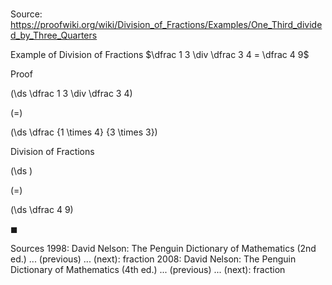 # 

Source: https://proofwiki.org/wiki/Division_of_Fractions/Examples/One_Third_divided_by_Three_Quarters

Example of Division of Fractions
$\dfrac 1 3 \div \dfrac 3 4 = \dfrac 4 9$


Proof













\(\ds \dfrac 1 3 \div \dfrac 3 4\)

\(=\)







\(\ds \dfrac {1 \times 4} {3 \times 3}\)





Division of Fractions














\(\ds \)

\(=\)







\(\ds \dfrac 4 9\)









$\blacksquare$


Sources
1998: David Nelson: The Penguin Dictionary of Mathematics (2nd ed.) ... (previous) ... (next): fraction
2008: David Nelson: The Penguin Dictionary of Mathematics (4th ed.) ... (previous) ... (next): fraction




